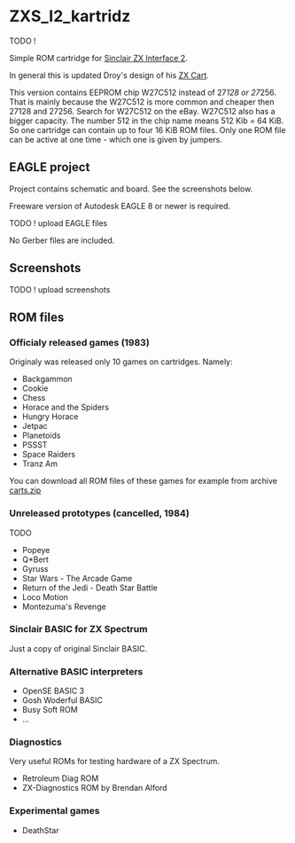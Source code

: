 # ZXS_I2_kartridz

TODO !

Simple ROM cartridge for [Sinclair ZX Interface 2](https://en.wikipedia.org/wiki/ZX_Interface_2).

In general this is updated Droy's design of his [ZX Cart](http://trastero.speccy.org/cosas/droy/cartuchos/cartuchos_s.htm).

This version contains EEPROM chip W27C512 instead of 27*128 or 27*256. That is mainly because the W27C512 is more common and cheaper then 27128 and 27256. Search for W27C512 on the eBay. W27C512 also has a bigger capacity. The number 512 in the chip name means 512 Kib = 64 KiB. So one cartridge can contain up to four 16 KiB ROM files. Only one ROM file can be active at one time - which one is given by jumpers. 


## EAGLE project

Project contains schematic and board. See the screenshots below.

Freeware version of Autodesk EAGLE 8 or newer is required.

TODO ! upload EAGLE files

No Gerber files are included.

## Screenshots

TODO ! upload screenshots

## ROM files

### Officialy released games (1983)

Originaly was released only 10 games on cartridges. Namely:

- Backgammon
- Cookie
- Chess
- Horace and the Spiders
- Hungry Horace
- Jetpac
- Planetoids
- PSSST
- Space Raiders
- Tranz Am

You can download all ROM files of these games for example from archive [carts.zip](http://trastero.speccy.org/cosas/droy/cartuchos/carts.zip)

### Unreleased prototypes (cancelled, 1984)

TODO

- Popeye
- Q*Bert
- Gyruss
- Star Wars - The Arcade Game
- Return of the Jedi - Death Star Battle
- Loco Motion
- Montezuma's Revenge

### Sinclair BASIC for ZX Spectrum

Just a copy of original Sinclair BASIC.

### Alternative BASIC interpreters

- OpenSE BASIC 3
- Gosh Woderful BASIC
- Busy Soft ROM
- ...

### Diagnostics 

Very useful ROMs for testing hardware of a ZX Spectrum.

- Retroleum Diag ROM 
- ZX-Diagnostics ROM by Brendan Alford

### Experimental games

- DeathStar





